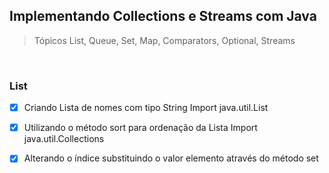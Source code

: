 ## Implementando Collections e Streams com Java

> Tópicos List, Queue, Set, Map, Comparators, Optional, Streams

<br/>

### List

- [x] Criando Lista de nomes com tipo String Import java.util.List
- [x] Utilizando o método sort para ordenação da Lista  Import java.util.Collections
- [x] Alterando o índice substituindo o valor elemento através do método set


